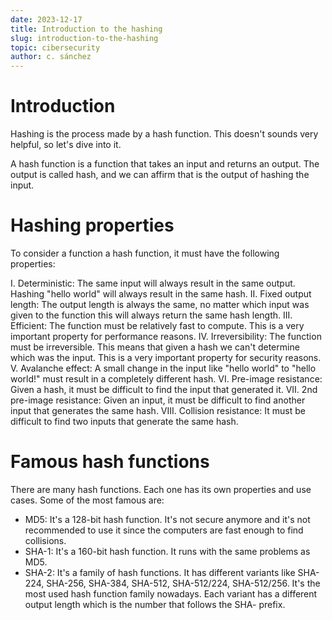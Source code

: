 ```yaml
---
date: 2023-12-17
title: Introduction to the hashing
slug: introduction-to-the-hashing 
topic: cibersecurity
author: c. sánchez
---
```


# Introduction

Hashing is the process made by a hash function. This doesn't sounds very helpful, so let's dive into it. 

A hash function is a function that takes an input and returns an output. The output is called hash, and we can affirm that is the output of hashing the input.

# Hashing properties

To consider a function a hash function, it must have the following properties:

I. Deterministic: The same input will always result in the same output. Hashing "hello world" will always result in the same hash.
II. Fixed output length: The output length is always the same, no matter which input was given to the function this will always return the same hash length.
III. Efficient: The function must be relatively fast to compute. This is a very important property for performance reasons. 
IV. Irreversibility: The function must be irreversible. This means that given a hash we can't determine which was the input. This is a very important property for security reasons.  
V. Avalanche effect: A small change in the input like "hello world" to "hello world!" must result in a completely different hash.
VI. Pre-image resistance: Given a hash, it must be difficult to find the input that generated it. 
VII. 2nd pre-image resistance: Given an input, it must be difficult to find another input that generates the same hash. 
VIII. Collision resistance: It must be difficult to find two inputs that generate the same hash.

# Famous hash functions

There are many hash functions. Each one has its own properties and use cases. Some of the most famous are:

- MD5: It's a 128-bit hash function. It's not secure anymore and it's not recommended to use it since the computers are fast enough to find collisions.
- SHA-1: It's a 160-bit hash function. It runs with the same problems as MD5.
- SHA-2: It's a family of hash functions. It has different variants like SHA-224, SHA-256, SHA-384, SHA-512, SHA-512/224, SHA-512/256. It's the most used hash function family nowadays. Each variant has a different output length which is the number that follows the SHA- prefix.